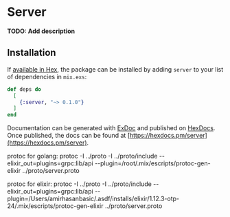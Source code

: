 # Server

**TODO: Add description**

## Installation

If [available in Hex](https://hex.pm/docs/publish), the package can be installed
by adding `server` to your list of dependencies in `mix.exs`:

```elixir
def deps do
  [
    {:server, "~> 0.1.0"}
  ]
end
```

Documentation can be generated with [ExDoc](https://github.com/elixir-lang/ex_doc)
and published on [HexDocs](https://hexdocs.pm). Once published, the docs can
be found at [https://hexdocs.pm/server](https://hexdocs.pm/server).



protoc for golang: 
protoc -I ../proto -I ../proto/include --elixir_out=plugins=grpc:lib/api --plugin=/root/.mix/escripts/protoc-gen-elixir ../proto/server.proto  

protoc for elixir:
protoc -I ../proto -I ../proto/include --elixir_out=plugins=grpc:lib/api --plugin=/Users/amirhasanbasic/.asdf/installs/elixir/1.12.3-otp-24/.mix/escripts/protoc-gen-elixir ../proto/server.proto 